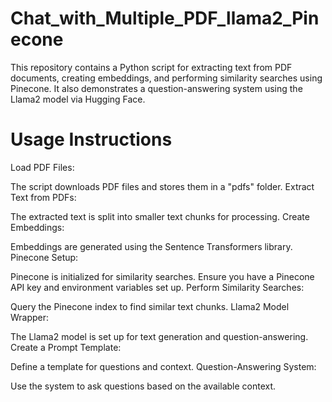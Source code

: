 # Chat_with_Multiple_PDF_llama2_Pinecone
This repository contains a Python script for extracting text from PDF documents, creating embeddings, 
and performing similarity searches using Pinecone. 
It also demonstrates a question-answering system using the Llama2 model via Hugging Face.

# Usage Instructions

Load PDF Files:

The script downloads PDF files and stores them in a "pdfs" folder.
Extract Text from PDFs:

The extracted text is split into smaller text chunks for processing.
Create Embeddings:

Embeddings are generated using the Sentence Transformers library.
Pinecone Setup:

Pinecone is initialized for similarity searches. Ensure you have a Pinecone API key and environment variables set up.
Perform Similarity Searches:

Query the Pinecone index to find similar text chunks.
Llama2 Model Wrapper:

The Llama2 model is set up for text generation and question-answering.
Create a Prompt Template:

Define a template for questions and context.
Question-Answering System:

Use the system to ask questions based on the available context.
